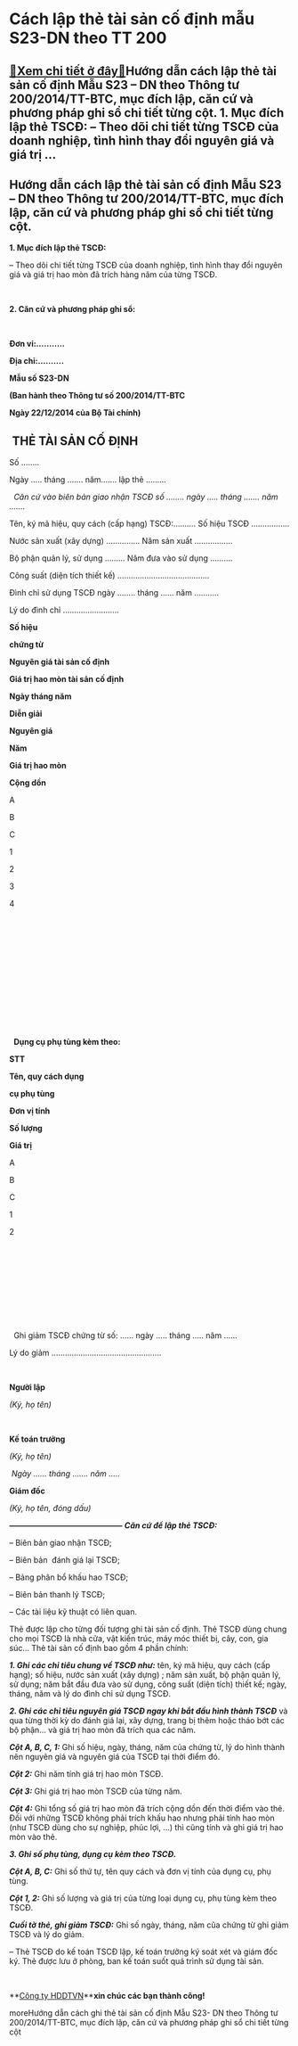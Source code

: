 Cách lập thẻ tài sản cố định mẫu S23-DN theo TT 200
===================================================

[:gift:Xem chi tiết ở đây:gift:](https://hddtvn.com/cach-lap-the-tai-san-co-dinh-mau-s23-dn-theo-tt-200/)Hướng dẫn cách lập thẻ tài sản cố định Mẫu S23 – DN theo Thông tư 200/2014/TT-BTC, mục đích lập, căn cứ và phương pháp ghi sổ chi tiết từng cột. 1. Mục đích lập thẻ TSCĐ: – Theo dõi chi tiết từng TSCĐ của doanh nghiệp, tình hình thay đổi nguyên giá và giá trị …
---------------------------------------------------------------------------------------------------------------------------------------------------------------------------------------------------------------------------------------------------------------------



Hướng dẫn cách lập thẻ tài sản cố định Mẫu S23 – DN theo Thông tư 200/2014/TT-BTC, mục đích lập, căn cứ và phương pháp ghi sổ chi tiết từng cột.
--------------------------------------------------------------------------------------------------------------------------------------------------



**1. Mục đích lập thẻ TSCĐ:**


– Theo dõi chi tiết từng TSCĐ của doanh nghiệp, tình hình thay đổi nguyên giá và giá trị hao mòn đã trích hàng năm của từng TSCĐ.  

   

**2. Căn cứ và phương pháp ghi sổ:**  

 






**Đơn vi:………..**  

**Địa chỉ:……….**

**Mẫu số S23-DN**  

**(Ban hành theo Thông tư số 200/2014/TT-BTC**   

**Ngày 22/12/2014 của Bộ Tài chính)**





 THẺ TÀI SẢN CỐ ĐỊNH
----------------------



Số ……..  

 Ngày ….. tháng ……. năm……. lập thẻ ………  

  
*Căn cứ vào biên bản giao nhận TSCĐ số …….. ngày ….. tháng ……. năm …….*  

Tên, ký mã hiệu, quy cách (cấp hạng) TSCĐ:………. Số hiệu TSCĐ ……………..  

Nước sản xuất (xây dựng) …………… Năm sản xuất ……………..  

Bộ phận quản lý, sử dụng ……… Năm đưa vào sử dụng ……….  

Công suất (diện tích thiết kế) …………………………………..  

Đình chỉ sử dụng TSCĐ ngày …….. tháng …… năm ………..  

Lý do đình chỉ …………………….






**Số hiệu**  

**chứng từ**

  

**Nguyên giá tài sản cố định**

**Giá trị hao mòn tài sản** **cố định**



**Ngày tháng năm**

**Diễn giải**

**Nguyên giá**

**Năm**

**Giá trị hao mòn**

**Cộng dồn**



A

B

C

1

2

3

4



 

 

 

 

 

 

 




  
**Dụng cụ phụ tùng kèm theo:**






**STT**

**Tên, quy cách dụng**  

****cụ phụ tùng****

**Đơn vị tính**

**Số lượng**

**Giá trị**



A

B

C

1

2



 

 

 

 

 




  
Ghi giảm TSCĐ chứng từ số: …… ngày ….. tháng ….. năm ……  

Lý do giảm …………………………………………. 






 

**Người lập**  

*(Ký, họ tên)*


   

**Kế toán trưởng**  

*(Ký, họ tên)*

 *Ngày …… tháng ……. năm …..*   

**Giám đốc**  

*(Ký, họ tên, đóng dấu)*




***——————————————–***
***Căn cứ để lập thẻ TSCĐ:***  

– Biên bản giao nhận TSCĐ;  

– Biên bản  đánh giá lại TSCĐ;  

– Bảng phân bổ khấu hao TSCĐ;  

– Biên bản thanh lý TSCĐ;  

– Các tài liệu kỹ thuật có liên quan.


Thẻ được lập cho từng đối tượng ghi tài sản cố định. Thẻ TSCĐ dùng chung cho mọi TSCĐ là nhà cửa, vật kiến trúc, máy móc thiết bị, cây, con, gia súc… Thẻ tài sản cố định bao gồm 4 phần chính:


***1. Ghi các chỉ tiêu chung về TSCĐ như:*** tên, ký mã hiệu, quy cách (cấp hạng); số hiệu, nước sản xuất (xây dựng) ; năm sản xuất, bộ phận quản lý, sử dụng; năm bắt đầu đưa vào sử dụng, công suất (diện tích) thiết kế; ngày, tháng, năm và lý do đình chỉ sử dụng TSCĐ.


***2. Ghi các chỉ tiêu nguyên giá TSCĐ ngay khi bắt đầu hình thành TSCĐ*** và qua từng thời kỳ do đánh giá lại, xây dựng, trang bị thêm hoặc tháo bớt các bộ phận… và giá trị hao mòn đã trích qua các năm.


***Cột A, B, C, 1:*** Ghi số hiệu, ngày, tháng, năm của chứng từ, lý do hình thành nên nguyên giá và nguyên giá của TSCĐ tại thời điểm đó.  

***Cột 2:*** Ghi năm tính giá trị hao mòn TSCĐ.  

***Cột 3:*** Ghi giá trị hao mòn TSCĐ của từng năm.  

***Cột 4:*** Ghi tổng số giá trị hao mòn đã trích cộng dồn đến thời điểm vào thẻ. Đối với những TSCĐ không phải trích khấu hao nhưng phải tính hao mòn (như TSCĐ dùng cho sự nghiệp, phúc lợi, …) thì cũng tính và ghi giá trị hao mòn vào thẻ.


***3. Ghi số phụ tùng, dụng cụ kèm theo TSCĐ.***  

***Cột A, B, C:*** Ghi số thứ tự, tên quy cách và đơn vị tính của dụng cụ, phụ tùng.  

***Cột 1, 2:*** Ghi số lượng và giá trị của từng loại dụng cụ, phụ tùng kèm theo TSCĐ.  

***Cuối tờ thẻ, ghi giảm TSCĐ:*** Ghi số ngày, tháng, năm của chứng từ ghi giảm TSCĐ và lý do giảm.


– Thẻ TSCĐ do kế toán TSCĐ lập, kế toán trưởng ký soát xét và giám đốc ký. Thẻ được lưu ở phòng, ban kế toán suốt quá trình sử dụng tài sản. 


  
  

   
  

  
  

**[Công ty HDDTVN](http://hddtvn.com/ "HDDTVN")****xin chúc các bạn thành công!**


moreHướng dẫn cách ghi thẻ tài sản cố định Mẫu S23- DN theo Thông tư 200/2014/TT-BTC, mục đích lập, căn cứ và phương pháp ghi sổ chi tiết từng cột

